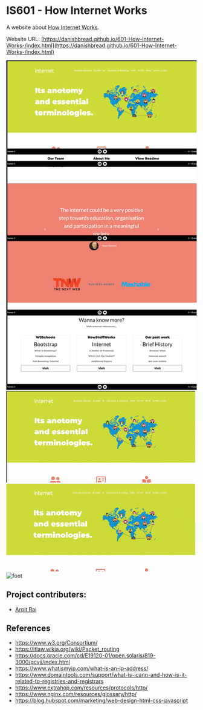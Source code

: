 # IS601 - How Internet Works

A website about [How Internet Works](https://danishbread.github.io/601-How-Internet-Works-/).

Website URL: [https://danishbread.github.io/601-How-Internet-Works-/index.html](https://danishbread.github.io/601-How-Internet-Works-/index.html)

![Screenshot](images/screenshot.png)
![In a nutshell](images/shot.gif)
![Have a closer look](images/shot2.gif)
![foot](images/shotfoot.gif)

## Project contributers:

 - [Arpit Rai](https://github.com/DanishBread/)

## References

 - https://www.w3.org/Consortium/
 - https://itlaw.wikia.org/wiki/Packet_routing
 - https://docs.oracle.com/cd/E19120-01/open.solaris/819-3000/gcvjj/index.html
 - https://www.whatismyip.com/what-is-an-ip-address/
 - https://www.domaintools.com/support/what-is-icann-and-how-is-it-related-to-registries-and-registrars
 - https://www.extrahop.com/resources/protocols/http/
 - https://www.nginx.com/resources/glossary/http/
 - https://blog.hubspot.com/marketing/web-design-html-css-javascript
